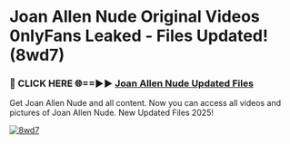# Joan Allen Nude Original Videos 0nlyFans Leaked - Files Updated! (8wd7)

<h3>🔴 CLICK HERE 🌐==►► <a href="https://tinyurl.com/4mcuefdz" rel="nofollow">Joan Allen Nude Updated Files</a></h3>

Get Joan Allen Nude and all content. Now you can access all videos and pictures of Joan Allen Nude. New Updated Files 2025!

[![8wd7](https://i.imgur.com/StAQSOY.gif)](https://tinyurl.com/4mcuefdz)
